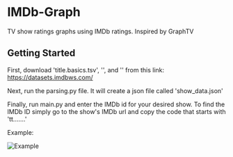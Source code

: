 # IMDb-Graph
TV show ratings graphs using IMDb ratings. Inspired by GraphTV

## Getting Started
First, download 'title.basics.tsv', '', and '' from this link: https://datasets.imdbws.com/

Next, run the parsing.py file. It will create a json file called 'show_data.json'

Finally, run main.py and enter the IMDb id for your desired show. To find the IMDb ID simply go to the show's IMDb url and copy the code that starts with 'tt.......'

Example:

![Example](cowboylynk.github.com/IMDb-Graph/img/example.jpg)
